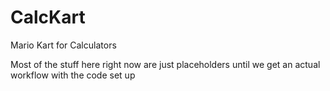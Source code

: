 # CalcKart
Mario Kart for Calculators

Most of the stuff here right now are just placeholders until we get an actual workflow with the code set up
